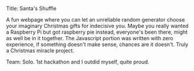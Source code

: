 Title: Santa's Shuffle

A fun webpage where you can let an unreliable random generator choose your imaginary Christmas gifts for indecisive you. Maybe you really wanted a Raspberry Pi but got raspberry pie instead, everyone's been there, might as well be in it together. The Javascript portion was written with zero experience, if something doesn't make sense, chances are it doesn't. Truly a Christmas miracle project.

Team: Solo. 1st hackathon and I outdid myself, quite proud.